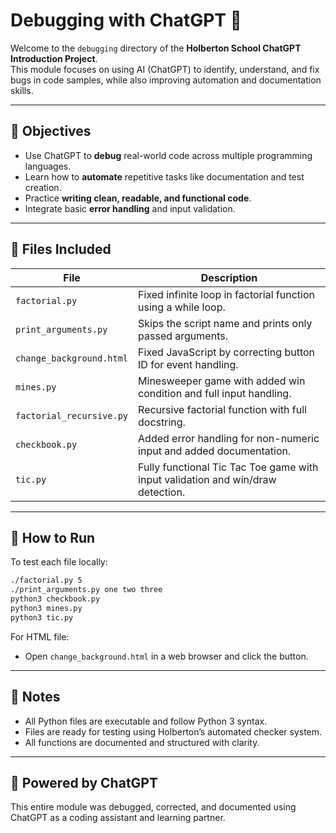 # Debugging with ChatGPT 🤖

Welcome to the `debugging` directory of the **Holberton School ChatGPT Introduction Project**.  
This module focuses on using AI (ChatGPT) to identify, understand, and fix bugs in code samples, while also improving automation and documentation skills.

---

## 🧠 Objectives

- Use ChatGPT to **debug** real-world code across multiple programming languages.
- Learn how to **automate** repetitive tasks like documentation and test creation.
- Practice **writing clean, readable, and functional code**.
- Integrate basic **error handling** and input validation.

---

## 📁 Files Included

| File | Description |
|------|-------------|
| `factorial.py` | Fixed infinite loop in factorial function using a while loop. |
| `print_arguments.py` | Skips the script name and prints only passed arguments. |
| `change_background.html` | Fixed JavaScript by correcting button ID for event handling. |
| `mines.py` | Minesweeper game with added win condition and full input handling. |
| `factorial_recursive.py` | Recursive factorial function with full docstring. |
| `checkbook.py` | Added error handling for non-numeric input and added documentation. |
| `tic.py` | Fully functional Tic Tac Toe game with input validation and win/draw detection. |

---

## 🚀 How to Run

To test each file locally:

```bash
./factorial.py 5
./print_arguments.py one two three
python3 checkbook.py
python3 mines.py
python3 tic.py
```

For HTML file:

- Open `change_background.html` in a web browser and click the button.

---

## 📝 Notes

- All Python files are executable and follow Python 3 syntax.
- Files are ready for testing using Holberton’s automated checker system.
- All functions are documented and structured with clarity.

---

## 🤖 Powered by ChatGPT

This entire module was debugged, corrected, and documented using ChatGPT as a coding assistant and learning partner.

